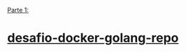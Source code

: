 [Parte 1:](https://github.com/jhortale/microservices-laravel) 

# [desafio-docker-golang-repo](https://hub.docker.com/repository/docker/jhortale/desafio-docker)


